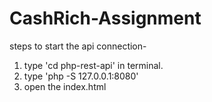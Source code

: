 # CashRich-Assignment

steps to start the api connection-
1. type 'cd php-rest-api' in terminal.
2. type 'php -S 127.0.0.1:8080'
3. open the index.html 
